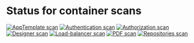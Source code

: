 # Status for container scans

[![AppTemplate scan](https://github.com/altinn/altinn-studio/actions/workflows/app-scan.yml/badge.svg)](https://github.com/Altinn/altinn-studio/actions/workflows/app-scan.yml)
[![Authentication scan](https://github.com/altinn/altinn-studio/actions/workflows/authentication-scan.yml/badge.svg)](https://github.com/Altinn/altinn-studio/actions/workflows/authentication-scan.yml)
[![Authorization scan](https://github.com/altinn/altinn-studio/actions/workflows/authorization-scan.yml/badge.svg)](https://github.com/Altinn/altinn-studio/actions/workflows/authorization-scan.yml)
[![Designer scan](https://github.com/altinn/altinn-studio/actions/workflows/designer-scan.yml/badge.svg)](https://github.com/Altinn/altinn-studio/actions/workflows/designer-scan.yml)
[![Load-balancer scan](https://github.com/altinn/altinn-studio/actions/workflows/load-balancer-scan.yml/badge.svg)](https://github.com/Altinn/altinn-studio/actions/workflows/load-balancer-scan.yml)
[![PDF scan](https://github.com/altinn/altinn-studio/actions/workflows/pdf-scan.yml/badge.svg)](https://github.com/Altinn/altinn-studio/actions/workflows/pdf-scan.yml)
[![Repositories scan](https://github.com/altinn/altinn-studio/actions/workflows/repositories-scan.yml/badge.svg)](https://github.com/Altinn/altinn-studio/actions/workflows/repositories-scan.yml)
